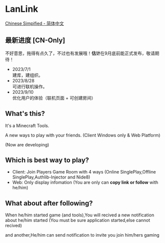 # LanLink

[Chinese Simpified - 简体中文](./profile/README.zh_CN.md)

## 最新进度 [CN-Only]

不好意思，拖得有点久了，不过也有发展哦！**估计**在9月底前能正式发布，敬请期待！

* 2023/7/1<BR/>
  建库，建组织。
* 2023/8/28<BR/>
  可进行联机操作。
* 2023/9/10<BR/>
  优化用户的体验（联机页面 + 可创建房间）


## What's this?
It's a Minecraft Tools.

A new ways to play with your friends. (Client Windows only & Web Platform)

(Now are developing)

## Which is best way to play?
- Client: Join Players Game Room with 4 ways
 (Online SinglePlay,Offline SinglePlay,Authlib-Injector and Nide8)
- Web: Only display infomation (You are only can **copy link or follow** with he/him)

## What about after following?

When he/him started game (and tools),You will recived a new notification about he/him started (You must be sure application started,else cannot recived)

and another,He/him can send notification to invite you join him/hers gaming 

